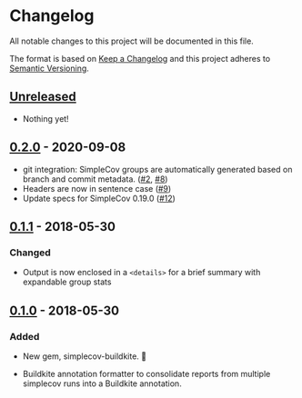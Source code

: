 # Changelog
All notable changes to this project will be documented in this file.

The format is based on [Keep a Changelog](http://keepachangelog.com/en/1.0.0/)
and this project adheres to [Semantic Versioning](http://semver.org/spec/v2.0.0.html).

## [Unreleased]
- Nothing yet!

## [0.2.0] - 2020-09-08
- git integration: SimpleCov groups are automatically generated based on branch
  and commit metadata.
  ([#2](https://github.com/ticky/simplecov-buildkite/pull/2),
  [#8](https://github.com/ticky/simplecov-buildkite/pull/8))
- Headers are now in sentence case
  ([#9](https://github.com/ticky/simplecov-buildkite/pull/9))
- Update specs for SimpleCov 0.19.0
  ([#12](https://github.com/ticky/simplecov-buildkite/pull/12))

## [0.1.1] - 2018-05-30
### Changed
- Output is now enclosed in a `<details>` for a brief summary with expandable
  group stats

## [0.1.0] - 2018-05-30
### Added
- New gem, simplecov-buildkite. 🎉
- Buildkite annotation formatter to consolidate reports from multiple simplecov
  runs into a Buildkite annotation.

  [Unreleased]: https://github.com/ticky/simplecov-buildkite/compare/v0.2.0...HEAD
  [0.2.0]: https://github.com/ticky/simplecov-buildkite/compare/v0.2.0...v0.1.1
  [0.1.1]: https://github.com/ticky/simplecov-buildkite/compare/v0.1.0...v0.1.1
  [0.1.0]: https://github.com/ticky/simplecov-buildkite/commits/v0.1.0

